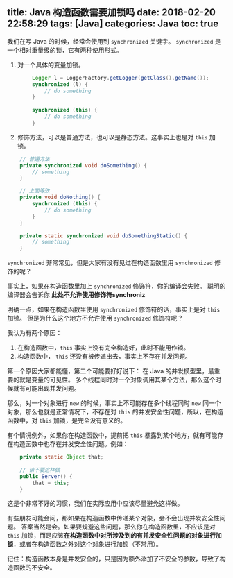 title: Java 构造函数需要加锁吗
date: 2018-02-20 22:58:29
tags: [Java]
categories: Java
toc: true
---

我们在写 Java 的时候，经常会使用到 `synchronized` 关键字。
`synchronized` 是一个相对重量级的锁，它有两种使用形式。

1. 对一个具体的变量加锁。
``` java
        Logger l = LoggerFactory.getLogger(getClass().getName());
        synchronized (l) {
            // do something
        }
        
        synchronized (this) {
            // do something
        }
```

2. 修饰方法，可以是普通方法，也可以是静态方法。这事实上也是对 `this` 加锁。
``` java
    // 普通方法
    private synchronized void doSomething() {
        // something
    }

    // 上面等效
    private void doNothing() {
        synchronized (this) {
            // do something
        }
    }

    private static synchronized void doSomethingStatic() {
        // something
    }
```

`synchronized` 非常常见，但是大家有没有见过在构造函数里用 `synchronized` 修饰的呢？

事实上，如果在构造函数里加上 `synchronized` 修饰符，你的编译会失败。
聪明的编译器会告诉你 **此处不允许使用修饰符synchroniz**

明确一点，如果在构造函数里使用 `synchronized` 修饰符的话，事实上是对 `this` 加锁。
但是为什么这个地方不允许使用 `synchronized` 修饰符呢？

我认为有两个原因：
1. 在构造函数中，`this` 事实上没有完全构造好，此时不能用作锁。
2. 构造函数中， `this` 还没有被传递出去，事实上不存在并发问题。

第一个原因大家都能懂，第二个可能要好好说下：
在 Java 的并发模型里，最重要的就是变量的可见性。
多个线程同时对一个对象调用其某个方法，那么这个时候就有可能出现并发问题。

那么，对一个对象进行 `new` 的时候，事实上不可能存在多个线程同时 `new` 同一个对象，那么也就是正常情况下，不存在对 `this` 的并发安全性问题，所以，在构造函数中，对 `this` 加锁，是完全没有意义的。

有个情况例外，如果你在构造函数中，提前把 `this` 暴露到某个地方，就有可能存在构造函数中也存在并发安全性问题。例如：
``` java
    private static Object that;
    
    // 请不要这样做
    public Server() {
        that = this;
    }
```
这是个非常不好的习惯，我们在实际应用中应该尽量避免这样做。

有些朋友可能会问，那如果在构造函数中传递某个对象，会不会出现并发安全性问题。
答案当然是会。如果要规避这些问题，那么你在构造函数里，不应该是对 `this` 加锁，而是应该**在构造函数中对所涉及到的有并发安全性问题的对象进行加锁**，或者在构造函数之外对这个对象进行加锁（不常用）。

记住：构造函数本身是并发安全的，只是因为额外添加了不安全的参数，导致了构造函数的不安全。

